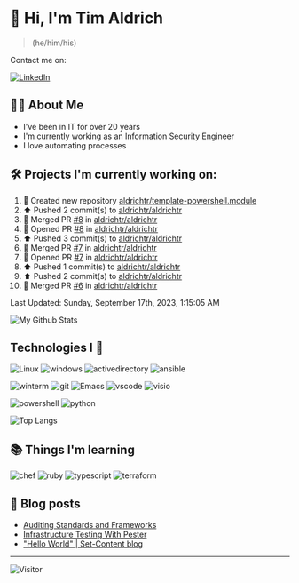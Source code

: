 # 👋 Hi, I'm Tim Aldrich

> (he/him/his)

Contact me on:

<a href="https://www.linkedin.com/in/timothy-r-aldrich/?lipi=urn%3Ali%3Apage%3Ad_flagship3_feed%3BMS0i193dS%2Fi6SvBKYxyEnQ%3D%3D">![LinkedIn](https://img.shields.io/badge/LinkedIn-0077B5?style=for-the-badge&logo=linkedin&logoColor=white)</a>



## 👩‍💻 About Me

- I've been in IT for over 20 years
- I'm currently working as an Information Security Engineer
- I love automating processes

## 🛠️ Projects I'm currently working on:


<!--RECENT_ACTIVITY:start-->
1. 📔 Created new repository [aldrichtr/template-powershell.module](https://github.com/aldrichtr/template-powershell.module)<br>
2. ⬆️ Pushed 2 commit(s) to [aldrichtr/aldrichtr](https://github.com/aldrichtr/aldrichtr)<br>
3. 🎉 Merged PR [#8](https://github.com/aldrichtr/aldrichtr/pull/8) in [aldrichtr/aldrichtr](https://github.com/aldrichtr/aldrichtr)<br>
4. 💪 Opened PR [#8](https://github.com/aldrichtr/aldrichtr/pull/8) in [aldrichtr/aldrichtr](https://github.com/aldrichtr/aldrichtr)<br>
5. ⬆️ Pushed 3 commit(s) to [aldrichtr/aldrichtr](https://github.com/aldrichtr/aldrichtr)<br>
6. 🎉 Merged PR [#7](https://github.com/aldrichtr/aldrichtr/pull/7) in [aldrichtr/aldrichtr](https://github.com/aldrichtr/aldrichtr)<br>
7. 💪 Opened PR [#7](https://github.com/aldrichtr/aldrichtr/pull/7) in [aldrichtr/aldrichtr](https://github.com/aldrichtr/aldrichtr)<br>
8. ⬆️ Pushed 1 commit(s) to [aldrichtr/aldrichtr](https://github.com/aldrichtr/aldrichtr)<br>
9. ⬆️ Pushed 2 commit(s) to [aldrichtr/aldrichtr](https://github.com/aldrichtr/aldrichtr)<br>
10. 🎉 Merged PR [#6](https://github.com/aldrichtr/aldrichtr/pull/6) in [aldrichtr/aldrichtr](https://github.com/aldrichtr/aldrichtr)<br>
<!--RECENT_ACTIVITY:end-->

<!--RECENT_ACTIVITY:last_update-->
Last Updated: Sunday, September 17th, 2023, 1:15:05 AM
<!--RECENT_ACTIVITY:last_update_end-->


<!--
  Configuration for the Github stats widget:
  https://github.com/anuraghazra/github-readme-stats
-->
![My Github Stats](https://github-readme-stats.vercel.app/api?username=aldrichtr&count_private=true&show=prs_merged,reviews&show_icons=true&theme=onedark)

## Technologies I 💖



<!--
  these urls are helpful in creating these:
  https://simpleicons.org/
  https://github.com/simple-icons/simple-icons/blob/develop/slugs.md
  https://shields.io/category/activity
-->

![Linux](https://img.shields.io/badge/linux-282C34?logo=linux&logoColor=white&style=plastic)
![windows](https://img.shields.io/badge/windows-282C34?logo=windows&style=plastic)
![activedirectory](https://img.shields.io/badge/activedirectory-282C34?logo=microsoft&style=plastic)
![ansible](https://img.shields.io/badge/ansible-282C34?logo=ansible&style=plastic)

![winterm](https://img.shields.io/badge/winterm-282C34?logo=windowsterminal&style=plastic)
![git](https://img.shields.io/badge/git-282C34?logo=git&logoColor=F05032&style=plastic)
![Emacs](https://img.shields.io/badge/gnuemacs-282C34?logo=gnuemacs&logoColor=blueviolet&style=plastic)
![vscode](https://img.shields.io/badge/vscode-282C34?logo=visualstudiocode&style=plastic)
![visio](https://img.shields.io/badge/visio-282C34?logo=microsoftvisio&style=plastic)

![powershell](https://img.shields.io/badge/powershell-282C34?logo=powershell&style=plastic)
![python](https://img.shields.io/badge/python-282C34?logo=python&style=282C34plastic)

![Top Langs](https://github-readme-stats.vercel.app/api/top-langs/?username=aldrichtr&layout=donut-vertical&theme=onedark)

## 📚 Things I'm learning

![chef](https://img.shields.io/badge/chef-282C34?logo=chef&style=plastic)
![ruby](https://img.shields.io/badge/ruby-282C34?logo=ruby&style=plastic)
![typescript](https://img.shields.io/badge/typescript-282C34?logo=typescript&style=plastic)
![terraform](https://img.shields.io/badge/terraform-282C34?logo=terraform&style=plastic)

## 📃 Blog posts

<!-- BLOG-POST-LIST:START -->
- [Auditing Standards and Frameworks](https://aldrichtr.github.io/posts/auditing-standards-and-frameworks/)
- [Infrastructure Testing With Pester](https://aldrichtr.github.io/posts/infrastructure-testing-with-pester/)
- [&quot;Hello World&quot; | Set-Content blog](https://aldrichtr.github.io/posts/my-first-post/)
<!-- BLOG-POST-LIST:END -->

---

![Visitor](https://visitor-badge.laobi.icu/badge?page_id=aldrichtr.aldrichtr)
